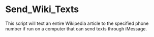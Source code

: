 # Send_Wiki_Texts
This script will text an entire Wikipedia article to the specified phone number if run on a computer that can send texts through iMessage.
